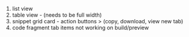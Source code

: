 1. list view
2. table view - (needs to be full width)
3. snippet grid card - action buttons > (copy, download, view new tab)
4. code fragment tab items not working on build/preview
